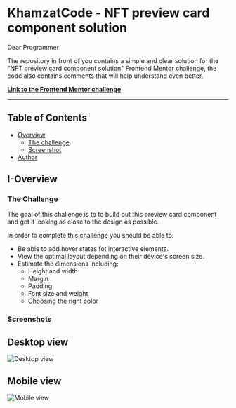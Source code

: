 # KhamzatCode - NFT preview card component solution

Dear Programmer

The repository in front of you contains a simple and clear solution for the "NFT preview card component solution" Frontend Mentor challenge, the code also contains comments that will help understand even better.

**[Link to the Frontend Mentor challenge](https://www.frontendmentor.io/challenges/nft-preview-card-component-SbdUL_w0U)**

---

## Table of Contents

- [Overview](#overview)
  - [The challenge](#the-challenge)
  - [Screenshot](#screenshot)
- [Author](#author)

## I-Overview

### The Challenge

The goal of this challenge is to to build out this preview card component and get it looking as close to the design as possible.

In order to complete this challenge you should be able to:

- Be able to add hover states fot interactive elements.
- View the optimal layout depending on their device's screen size.
- Estimate the dimensions including:
  - Height and width
  - Margin
  - Padding
  - Font size and weight
  - Choosing the right color

### Screenshots

## Desktop view

![Desktop view](./NFT-Desktop-Overview.png)

## Mobile view

![Mobile view](<../NFT Mobile Overview.png>)

